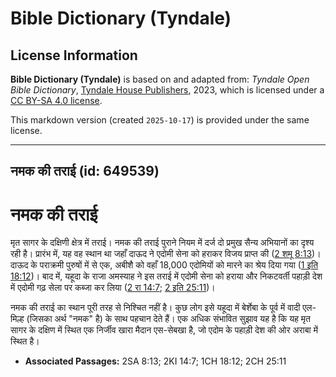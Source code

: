 # Bible Dictionary (Tyndale)

## License Information

**Bible Dictionary (Tyndale)** is based on and adapted from: _Tyndale Open Bible Dictionary_, [Tyndale House Publishers](https://tyndaleopenresources.com/), 2023, which is licensed under a [CC BY-SA 4.0 license](https://creativecommons.org/licenses/by-sa/4.0/legalcode.en).

This markdown version (created `2025-10-17`) is provided under the same license.



--------------------------------

## नमक की तराई (id: 649539)

नमक की तराई
===========

मृत सागर के दक्षिणी क्षेत्र में तराई। नमक की तराई पुराने नियम में दर्ज दो प्रमुख सैन्य अभियानों का दृश्य रही है। प्रारंभ में, यह वह स्थान था जहाँ दाऊद ने एदोमी सेना को हराकर विजय प्राप्त की ([2 शमू 8:13](https://ref.ly/2Sam8:13))। दाऊद के पराक्रमी पुरुषों में से एक, अबीशै को वहाँ 18,000 एदोमियों को मारने का श्रेय दिया गया ([1 इति 18:12](https://ref.ly/1Chr18:12))। बाद में, यहूदा के राजा अमस्याह ने इस तराई में एदोमी सेना को हराया और निकटवर्ती पहाड़ी देश में एदोमी गढ़ सेला पर कब्जा कर लिया ([2 रा 14:7](https://ref.ly/2Kgs14:7); [2 इति 25:11](https://ref.ly/2Chr25:11))।

नमक की तराई का स्थान पूरी तरह से निश्चित नहीं है। कुछ लोग इसे यहूदा में बेर्शेबा के पूर्व में वादी एल\-मिल्ह (जिसका अर्थ "नमक" है) के साथ पहचान देते हैं। एक अधिक संभावित सुझाव यह है कि यह मृत सागर के दक्षिण में स्थित एक निर्जीव खारा मैदान एस\-सेबखा है, जो एदोम के पहाड़ी देश की ओर अराबा में स्थित है।

* **Associated Passages:** 2SA 8:13; 2KI 14:7; 1CH 18:12; 2CH 25:11

